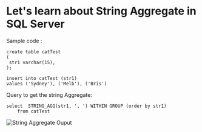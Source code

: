# Let's learn about String Aggregate in SQL Server

Sample code :
```
create table catTest
(
 str1 varchar(15),
);

insert into catTest (str1)
values ('Sydney'), ('Melb'), ('Bris')
```

Query to get the string Aggregate:

```
select  STRING_AGG(str1, ', ') WITHIN GROUP (order by str1)
    from catTest
```

![String Aggregate Ouput](http://url/to/img.png)
